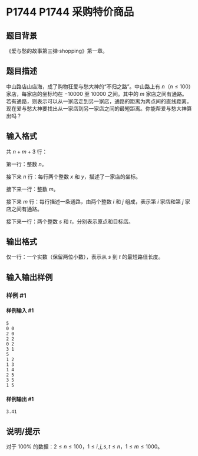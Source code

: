 # P1744 P1744 采购特价商品

## 题目背景

《爱与愁的故事第三弹·shopping》第一章。

## 题目描述

中山路店山店海，成了购物狂爱与愁大神的“不归之路”。中山路上有 $n$（$n \leq 100$）家店，每家店的坐标均在 $-10000$ 至 $10000$ 之间。其中的 $m$ 家店之间有通路。若有通路，则表示可以从一家店走到另一家店，通路的距离为两点间的直线距离。现在爱与愁大神要找出从一家店到另一家店之间的最短距离。你能帮爱与愁大神算出吗？

## 输入格式

共 $n+m+3$ 行：

第一行：整数 $n$。 

接下来 $n$ 行：每行两个整数 $x$ 和 $y$，描述了一家店的坐标。 

接下来一行：整数 $m$。 

接下来 $m$ 行：每行描述一条通路，由两个整数 $i$ 和 $j$ 组成，表示第 $i$ 家店和第 $j$ 家店之间有通路。

接下来一行：两个整数 $s$ 和 $t$，分别表示原点和目标店。 

## 输出格式

仅一行：一个实数（保留两位小数），表示从 $s$ 到 $t$ 的最短路径长度。

## 输入输出样例

### 样例 #1

#### 样例输入 #1

```
5
0 0
2 0
2 2
0 2
3 1
5
1 2
1 3
1 4
2 5
3 5
1 5
```

#### 样例输出 #1

```
3.41
```

## 说明/提示

对于 $100 \%$ 的数据：$2 \le n \leq 100$，$1 \le i, j, s, t \le n$，$1 \le m \leq 1000$。 
